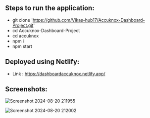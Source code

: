 ## Steps to run the application:
- git clone 'https://github.com/Vikas-hub17/Accuknox-Dashboard-Project.git'
- cd Accuknox-Dashboard-Project
- cd accuknox
- npm i
- npm start
## Deployed using Netlify:
- Link : https://dashboardaccuknox.netlify.app/

## Screenshots:

![Screenshot 2024-08-20 211955](https://github.com/user-attachments/assets/3c9ef70c-3521-4de4-bf60-49fdf5263792)


![Screenshot 2024-08-20 212002](https://github.com/user-attachments/assets/c1b78bab-446d-4ebd-a3f1-ce9d4cf1ebbd)
